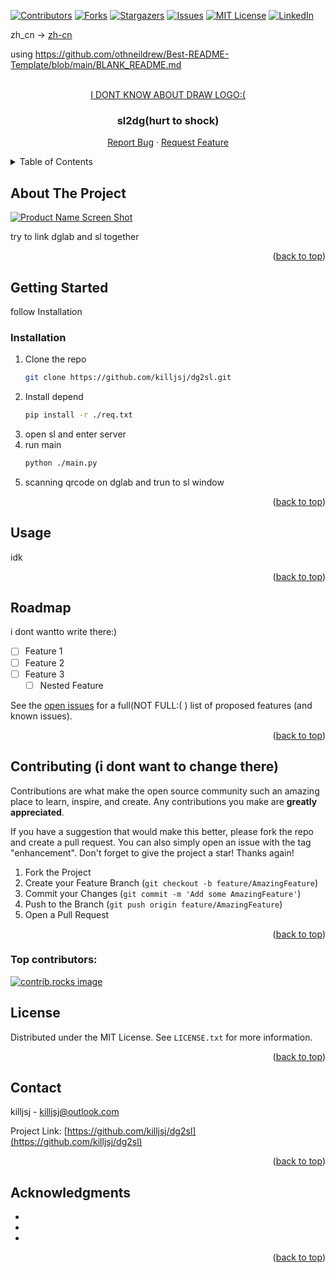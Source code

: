 <!-- Improved compatibility of back to top link: See: https://github.com/othneildrew/Best-README-Template/pull/73 -->
<a id="readme-top"></a>
<!--
*** Thanks for checking out the Best-README-Template. If you have a suggestion
*** that would make this better, please fork the repo and create a pull request
*** or simply open an issue with the tag "enhancement".
*** Don't forget to give the project a star!
*** Thanks again! Now go create something AMAZING! :D
-->



<!-- PROJECT SHIELDS -->
<!--
*** I'm using markdown "reference style" links for readability.
*** Reference links are enclosed in brackets [ ] instead of parentheses ( ).
*** See the bottom of this document for the declaration of the reference variables
*** for contributors-url, forks-url, etc. This is an optional, concise syntax you may use.
*** https://www.markdownguide.org/basic-syntax/#reference-style-links
-->
[![Contributors][contributors-shield]][contributors-url]
[![Forks][forks-shield]][forks-url]
[![Stargazers][stars-shield]][stars-url]
[![Issues][issues-shield]][issues-url]
[![MIT License][license-shield]][license-url]
[![LinkedIn][linkedin-shield]][linkedin-url]

zh_cn -> [zh-cn](readme.md)

using https://github.com/othneildrew/Best-README-Template/blob/main/BLANK_README.md
<!-- PROJECT LOGO -->
<br />
<div align="center">
  <a href="https://github.com/killjsj/dg2sl">
    I DONT KNOW ABOUT DRAW LOGO:(
  </a>

<h3 align="center">sl2dg(hurt to shock)</h3>
    <a href="https://github.com/killjsj/dg2sl/issues/new?labels=bug&template=bug-report---.md">Report Bug</a>
    ·
    <a href="https://github.com/killjsj/dg2sl/issues/new?labels=enhancement&template=feature-request---.md">Request Feature</a>
  </p>
</div>



<!-- TABLE OF CONTENTS -->
<details>
  <summary>Table of Contents</summary>
  <ol>
    <li>
      <a href="#about-the-project">About The Project</a>
    </li>
    <li>
      <a href="#getting-started">Getting Started</a>
      <ul>
        <li><a href="#prerequisites">Prerequisites</a></li>
        <li><a href="#installation">Installation</a></li>
      </ul>
    </li>
    <li><a href="#usage">Usage</a></li>
    <li><a href="#roadmap">Roadmap</a></li>
    <li><a href="#contributing">Contributing</a></li>
    <li><a href="#license">License</a></li>
    <li><a href="#contact">Contact</a></li>
    <li><a href="#acknowledgments">Acknowledgments</a></li>
  </ol>
</details>



<!-- ABOUT THE PROJECT -->
## About The Project

[![Product Name Screen Shot][product-screenshot]](https://www.youtube.com/watch?v=dQw4w9WgXcQ)

try to link dglab and sl together

<p align="right">(<a href="#readme-top">back to top</a>)</p>



<!-- GETTING STARTED -->
## Getting Started

follow Installation  

### Installation

1. Clone the repo
   ```sh
   git clone https://github.com/killjsj/dg2sl.git
   ```
2. Install depend
   ```sh
   pip install -r ./req.txt
   ```
3. open sl and enter server
4. run main
    ```sh
    python ./main.py
    ```
5. scanning qrcode on dglab and trun to sl window
<p align="right">(<a href="#readme-top">back to top</a>)</p>



<!-- USAGE EXAMPLES -->
## Usage

idk

<p align="right">(<a href="#readme-top">back to top</a>)</p>



<!-- ROADMAP -->
## Roadmap
i dont wantto write there:)
- [ ] Feature 1
- [ ] Feature 2
- [ ] Feature 3
    - [ ] Nested Feature

See the [open issues](https://github.com/killjsj/dg2sl/issues) for a full(NOT FULL:( ) list of proposed features (and known issues).

<p align="right">(<a href="#readme-top">back to top</a>)</p>



<!-- CONTRIBUTING -->
## Contributing (i dont want to change there)

Contributions are what make the open source community such an amazing place to learn, inspire, and create. Any contributions you make are **greatly appreciated**.

If you have a suggestion that would make this better, please fork the repo and create a pull request. You can also simply open an issue with the tag "enhancement".
Don't forget to give the project a star! Thanks again!

1. Fork the Project
2. Create your Feature Branch (`git checkout -b feature/AmazingFeature`)
3. Commit your Changes (`git commit -m 'Add some AmazingFeature'`)
4. Push to the Branch (`git push origin feature/AmazingFeature`)
5. Open a Pull Request

<p align="right">(<a href="#readme-top">back to top</a>)</p>

### Top contributors:

<a href="https://github.com/killjsj/dg2sl/graphs/contributors">
  <img src="https://contrib.rocks/image?repo=killjsj/dg2sl" alt="contrib.rocks image" />
</a>



<!-- LICENSE -->
## License

Distributed under the MIT License. See `LICENSE.txt` for more information.

<p align="right">(<a href="#readme-top">back to top</a>)</p>



<!-- CONTACT -->
## Contact

killjsj - killjsj@outlook.com

Project Link: [https://github.com/killjsj/dg2sl](https://github.com/killjsj/dg2sl)

<p align="right">(<a href="#readme-top">back to top</a>)</p>



<!-- ACKNOWLEDGMENTS -->
## Acknowledgments

* []()
* []()
* []()

<p align="right">(<a href="#readme-top">back to top</a>)</p>



<!-- MARKDOWN LINKS & IMAGES -->
<!-- https://www.markdownguide.org/basic-syntax/#reference-style-links -->
[contributors-shield]: https://img.shields.io/github/contributors/killjsj/dg2sl.svg?style=for-the-badge
[contributors-url]: https://github.com/killjsj/dg2sl/graphs/contributors
[forks-shield]: https://img.shields.io/github/forks/killjsj/dg2sl.svg?style=for-the-badge
[forks-url]: https://github.com/killjsj/dg2sl/network/members
[stars-shield]: https://img.shields.io/github/stars/killjsj/dg2sl.svg?style=for-the-badge
[stars-url]: https://github.com/killjsj/dg2sl/stargazers
[issues-shield]: https://img.shields.io/github/issues/killjsj/dg2sl.svg?style=for-the-badge
[issues-url]: https://github.com/killjsj/dg2sl/issues
[license-shield]: https://img.shields.io/github/license/killjsj/dg2sl.svg?style=for-the-badge
[license-url]: https://github.com/killjsj/dg2sl/blob/master/LICENSE.txt
[linkedin-shield]: https://img.shields.io/badge/-LinkedIn-black.svg?style=for-the-badge&logo=linkedin&colorB=555
[linkedin-url]: https://linkedin.com/in/linkedin_username
[product-screenshot]: images/screenshot.png
[Next.js]: https://img.shields.io/badge/next.js-000000?style=for-the-badge&logo=nextdotjs&logoColor=white
[Next-url]: https://nextjs.org/
[React.js]: https://img.shields.io/badge/React-20232A?style=for-the-badge&logo=react&logoColor=61DAFB
[React-url]: https://reactjs.org/
[Vue.js]: https://img.shields.io/badge/Vue.js-35495E?style=for-the-badge&logo=vuedotjs&logoColor=4FC08D
[Vue-url]: https://vuejs.org/
[Angular.io]: https://img.shields.io/badge/Angular-DD0031?style=for-the-badge&logo=angular&logoColor=white
[Angular-url]: https://angular.io/
[Svelte.dev]: https://img.shields.io/badge/Svelte-4A4A55?style=for-the-badge&logo=svelte&logoColor=FF3E00
[Svelte-url]: https://svelte.dev/
[Laravel.com]: https://img.shields.io/badge/Laravel-FF2D20?style=for-the-badge&logo=laravel&logoColor=white
[Laravel-url]: https://laravel.com
[Bootstrap.com]: https://img.shields.io/badge/Bootstrap-563D7C?style=for-the-badge&logo=bootstrap&logoColor=white
[Bootstrap-url]: https://getbootstrap.com
[JQuery.com]: https://img.shields.io/badge/jQuery-0769AD?style=for-the-badge&logo=jquery&logoColor=white
[JQuery-url]: https://jquery.com 